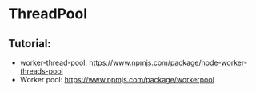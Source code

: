 # ThreadPool

## Tutorial:
- worker-thread-pool: https://www.npmjs.com/package/node-worker-threads-pool
- Worker pool: https://www.npmjs.com/package/workerpool
